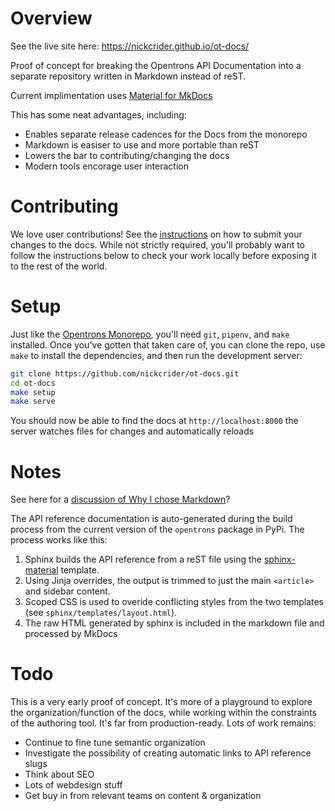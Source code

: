 # Overview

See the live site here: https://nickcrider.github.io/ot-docs/

Proof of concept for breaking the Opentrons API Documentation into a separate repository written in Markdown instead of reST.

Current implimentation uses [Material for MkDocs](https://github.com/squidfunk/mkdocs-material)

This has some neat advantages, including:
- Enables separate release cadences for the Docs from the monorepo
- Markdown is easiser to use and more portable than reST
- Lowers the bar to contributing/changing the docs
- Modern tools encorage user interaction

# Contributing

We love user contributions! See the [instructions](CONTRIBUTING.md) on how to submit your changes to the docs. While not strictly required, you'll probably want to follow the instructions below to check your work locally before exposing it to the rest of the world.

# Setup

Just like the [Opentrons Monorepo](https://github.com/Opentrons/opentrons/blob/edge/CONTRIBUTING.md#environment-and-repository), you'll need `git`, `pipenv`, and `make` installed. Once you've gotten that taken care of, you can clone the repo, use `make` to install the dependencies, and then run the development server:

```bash
git clone https://github.com/nickcrider/ot-docs.git
cd ot-docs
make setup
make serve
```
You should now be able to find the docs at `http://localhost:8000` the server watches files for changes and automatically reloads

# Notes

See here for a [discussion of Why I chose Markdown](CONTRIBUTING.md#why-markdown)?

The API reference documentation is auto-generated during the build process from the current version of the `opentrons` package in PyPi.
The process works like this:

1. Sphinx builds the API reference from a reST file using the [sphinx-material](https://github.com/bashtage/sphinx-material) template.
2. Using Jinja overrides, the output is trimmed to just the main `<article>` and sidebar content.
3. Scoped CSS is used to overide conflicting styles from the two templates (see `sphinx/templates/layout.html`).
4. The raw HTML generated by sphinx is included in the markdown file and processed by MkDocs



# Todo

This is a very early proof of concept. It's more of a playground to explore 
the organization/function of the docs, while working within the constraints of
the authoring tool. It's far from production-ready. Lots of work remains:

- Continue to fine tune semantic organization
- Investigate the possibility of creating automatic links to API reference slugs
- Think about SEO
- Lots of webdesign stuff
- Get buy in from relevant teams on content & organization 
